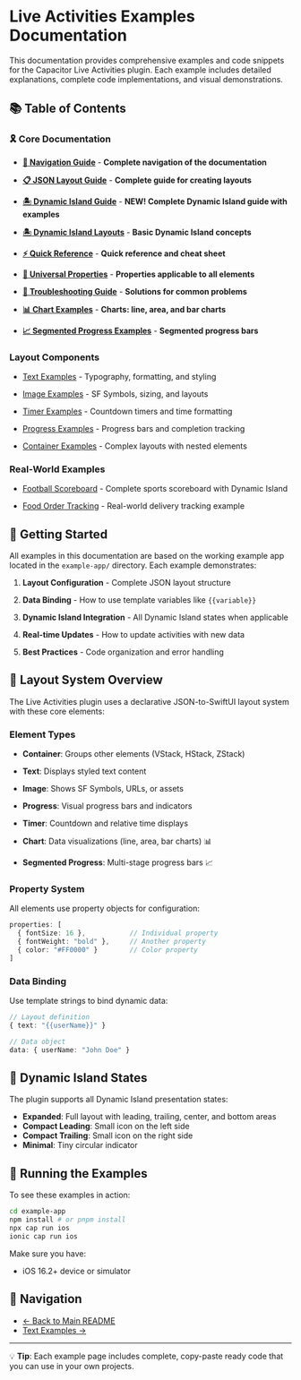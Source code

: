 # Live Activities Examples Documentation

This documentation provides comprehensive examples and code snippets for the Capacitor Live Activities plugin. Each example includes detailed explanations, complete code implementations, and visual demonstrations.

## 📚 Table of Contents

### 🎗️ Core Documentation

- [**🧭 Navigation Guide**](./navigation.md) - **Complete navigation of the documentation**

- [**📋 JSON Layout Guide**](./json-layout-guide.md) - **Complete guide for creating layouts**

- [**🏝️ Dynamic Island Guide**](./dynamic-island-guide.md) - **NEW! Complete Dynamic Island guide with examples**

- [**🏝️ Dynamic Island Layouts**](./json-layout-guide.md#dynamic-island-layouts) - **Basic Dynamic Island concepts**

- [**⚡ Quick Reference**](./quick-reference.md) - **Quick reference and cheat sheet**

- [**🔧 Universal Properties**](./universal-properties.md) - **Properties applicable to all elements**

- [**🚨 Troubleshooting Guide**](./troubleshooting.md) - **Solutions for common problems**

- [**📊 Chart Examples**](./chart-examples.md) - **Charts: line, area, and bar charts**

- [**📈 Segmented Progress Examples**](./segmented-progress-examples.md) - **Segmented progress bars**

### Layout Components

- [Text Examples](./text-examples.md) - Typography, formatting, and styling

- [Image Examples](./image-examples.md) - SF Symbols, sizing, and layouts

- [Timer Examples](./timer-examples.md) - Countdown timers and time formatting

- [Progress Examples](./progress-examples.md) - Progress bars and completion tracking

- [Container Examples](./container-examples.md) - Complex layouts with nested elements

### Real-World Examples

- [Football Scoreboard](./football-scoreboard.md) - Complete sports scoreboard with Dynamic Island

- [Food Order Tracking](./food-order-tracking.md) - Real-world delivery tracking example

## 🚀 Getting Started

All examples in this documentation are based on the working example app located in the `example-app/` directory. Each example demonstrates:

1. **Layout Configuration** - Complete JSON layout structure

2. **Data Binding** - How to use template variables like `{{variable}}`

3. **Dynamic Island Integration** - All Dynamic Island states when applicable

4. **Real-time Updates** - How to update activities with new data

5. **Best Practices** - Code organization and error handling

## 🧩 Layout System Overview

The Live Activities plugin uses a declarative JSON-to-SwiftUI layout system with these core elements:

### Element Types

- **Container**: Groups other elements (VStack, HStack, ZStack)

- **Text**: Displays styled text content

- **Image**: Shows SF Symbols, URLs, or assets

- **Progress**: Visual progress bars and indicators

- **Timer**: Countdown and relative time displays

- **Chart**: Data visualizations (line, area, bar charts) 📊

- **Segmented Progress**: Multi-stage progress bars 📈

### Property System

All elements use property objects for configuration:

```typescript
properties: [
  { fontSize: 16 },           // Individual property
  { fontWeight: "bold" },     // Another property
  { color: "#FF0000" }        // Color property
]
```

### Data Binding
Use template strings to bind dynamic data:

```typescript
// Layout definition
{ text: "{{userName}}" }

// Data object
data: { userName: "John Doe" }
```

## 🎯 Dynamic Island States

The plugin supports all Dynamic Island presentation states:

- **Expanded**: Full layout with leading, trailing, center, and bottom areas
- **Compact Leading**: Small icon on the left side
- **Compact Trailing**: Small icon on the right side  
- **Minimal**: Tiny circular indicator

## 📱 Running the Examples

To see these examples in action:

```bash
cd example-app
npm install # or pnpm install
npx cap run ios
ionic cap run ios
```

Make sure you have:
- iOS 16.2+ device or simulator

## 🔗 Navigation

- [← Back to Main README](../README.md)
- [Text Examples →](./text-examples.md)

---

💡 **Tip**: Each example page includes complete, copy-paste ready code that you can use in your own projects.